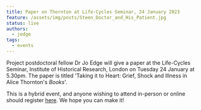 ```yaml
---
title: Paper on Thornton at Life-Cycles Seminar, 24 January 2023
feature: /assets/img/posts/Steen_Doctor_and_His_Patient.jpg
status: live
authors:
  - jedge
tags:
  - events
---
```




Project postdoctoral fellow Dr Jo Edge will give a paper at the Life-Cycles Seminar, Institute of Historical Research, London on Tuesday 24 January at 5.30pm. The paper is titled 'Taking it to Heart: Grief, Shock and Illness in Alice Thornton's *Books*'.

This is a hybrid event, and anyone wishing to attend in-person or online should register [here](https://www.history.ac.uk/events/taking-it-heart-grief-shock-and-illness-alice-thorntons-books). We hope you can make it!
